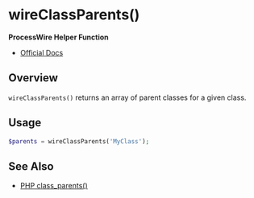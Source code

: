 # wireClassParents()

**ProcessWire Helper Function**

- [Official Docs](https://processwire.com/api/ref/wireclassparents/)

## Overview

`wireClassParents()` returns an array of parent classes for a given class.

## Usage

```php
$parents = wireClassParents('MyClass');
```

## See Also
- [PHP class_parents()](https://www.php.net/manual/en/function.class-parents.php)
